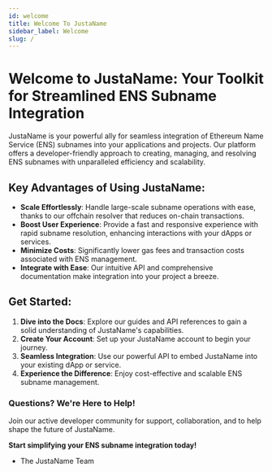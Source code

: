 ```yaml
---
id: welcome
title: Welcome To JustaName
sidebar_label: Welcome
slug: /
---
```


# **Welcome to JustaName: Your Toolkit for Streamlined ENS Subname Integration**

JustaName is your powerful ally for seamless integration of Ethereum Name Service (ENS) subnames into your applications and projects. Our platform offers a developer-friendly approach to creating, managing, and resolving ENS subnames with unparalleled efficiency and scalability.

## **Key Advantages of Using JustaName**:

- **Scale Effortlessly**: Handle large-scale subname operations with ease, thanks to our offchain resolver that reduces on-chain transactions.
- **Boost User Experience**: Provide a fast and responsive experience with rapid subname resolution, enhancing interactions with your dApps or services.
- **Minimize Costs**: Significantly lower gas fees and transaction costs associated with ENS management.
- **Integrate with Ease**: Our intuitive API and comprehensive documentation make integration into your project a breeze.

## **Get Started**:

1. **Dive into the Docs**: Explore our guides and API references to gain a solid understanding of JustaName's capabilities.
2. **Create Your Account**: Set up your JustaName account to begin your journey.
3. **Seamless Integration**: Use our powerful API to embed JustaName into your existing dApp or service.
4. **Experience the Difference**: Enjoy cost-effective and scalable ENS subname management.

### **Questions? We're Here to Help!**

Join our active developer community for support, collaboration, and to help shape the future of JustaName.

**Start simplifying your ENS subname integration today!**

- The JustaName Team
